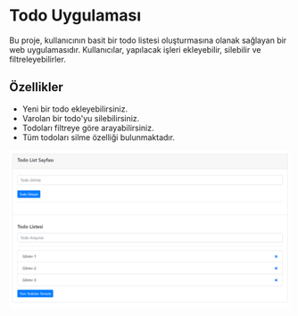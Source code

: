 # Todo Uygulaması

Bu proje, kullanıcının basit bir todo listesi oluşturmasına olanak sağlayan bir web uygulamasıdır. Kullanıcılar, yapılacak işleri ekleyebilir, silebilir ve filtreleyebilirler.

## Özellikler

- Yeni bir todo ekleyebilirsiniz.
- Varolan bir todo'yu silebilirsiniz.
- Todoları filtreye göre arayabilirsiniz.
- Tüm todoları silme özelliği bulunmaktadır.

![Todo Uygulaması Ekran Görüntüsü](./todolist.png)